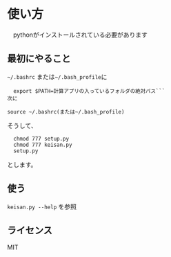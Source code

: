 # 使い方
　pythonがインストールされている必要があります
## 最初にやること
  ```~/.bashrc``` 
または```~/.bash_profile```に
  ```
    export $PATH=計算アプリの入っているフォルダの絶対パス```
  次に
```
    source ~/.bashrc(または~/.bash_profile)
  そうして、
```
  chmod 777 setup.py
  chmod 777 keisan.py
  setup.py
```
とします。
## 使う
```keisan.py --help```
を参照
## ライセンス
MIT

